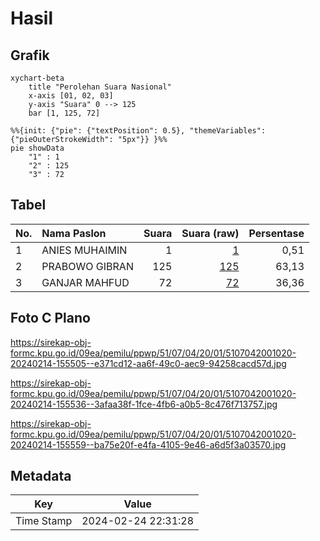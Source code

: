 # Hasil

## Grafik

```mermaid
xychart-beta
    title "Perolehan Suara Nasional"
    x-axis [01, 02, 03]
    y-axis "Suara" 0 --> 125
    bar [1, 125, 72]
```

```mermaid
%%{init: {"pie": {"textPosition": 0.5}, "themeVariables": {"pieOuterStrokeWidth": "5px"}} }%%
pie showData
    "1" : 1
    "2" : 125
    "3" : 72
```

## Tabel

| No. | Nama Paslon    | Suara | Suara (raw) | Persentase |
|:--- |:-------------- | -----:| -----------:| ----------:|
| 1   | ANIES MUHAIMIN | 1     | [1][p-1]    | 0,51       |
| 2   | PRABOWO GIBRAN | 125   | [125][p-2]  | 63,13      |
| 3   | GANJAR MAHFUD  | 72    | [72][p-3]   | 36,36      |


[p-1]: https://github.com/gigit-pemilu/pemilu-2024/blob/main/pilpres/hitung-suara/sub/51-bali/sub/07-karangasem/sub/04-karangasem/sub/2001-bugbug/sub/020-tps/sub/paslon-1.txt
[p-2]: https://github.com/gigit-pemilu/pemilu-2024/blob/main/pilpres/hitung-suara/sub/51-bali/sub/07-karangasem/sub/04-karangasem/sub/2001-bugbug/sub/020-tps/sub/paslon-2.txt
[p-3]: https://github.com/gigit-pemilu/pemilu-2024/blob/main/pilpres/hitung-suara/sub/51-bali/sub/07-karangasem/sub/04-karangasem/sub/2001-bugbug/sub/020-tps/sub/paslon-3.txt

## Foto C Plano

https://sirekap-obj-formc.kpu.go.id/09ea/pemilu/ppwp/51/07/04/20/01/5107042001020-20240214-155505--e371cd12-aa6f-49c0-aec9-94258cacd57d.jpg

https://sirekap-obj-formc.kpu.go.id/09ea/pemilu/ppwp/51/07/04/20/01/5107042001020-20240214-155536--3afaa38f-1fce-4fb6-a0b5-8c476f713757.jpg

https://sirekap-obj-formc.kpu.go.id/09ea/pemilu/ppwp/51/07/04/20/01/5107042001020-20240214-155559--ba75e20f-e4fa-4105-9e46-a6d5f3a03570.jpg


## Metadata

| Key        | Value               |
| ---------- | ------------------- |
| Time Stamp | 2024-02-24 22:31:28 |




